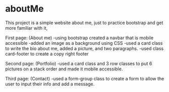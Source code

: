 # aboutMe

This project is a simple website about me, just to practice bootstrap and get more familiar with it, 

First page: (About me)
-using bootstrap created a navbar that is mobile accessible
-added an image as a background using CSS
-used a card class to write the bio about me, added a picture, and two paragraphs.
-used class card-footer to create a copy right footer 

Second page: (Portfolio)
-used a card class and 3 row classes to put 6 pictures on a stack order and made it mobile accessible.

Third page: (Contact)
-used a form-group class to create a form to allow the user to input their info and add a message.